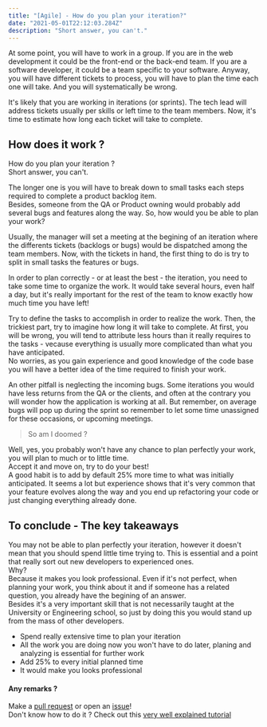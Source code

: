 ```yaml
---
title: "[Agile] - How do you plan your iteration?"
date: "2021-05-01T22:12:03.284Z"
description: "Short answer, you can't."
---
```


At some point, you will have to work in a group. If you are in the web development it could be the front-end or the back-end team. If you are a software developer, it could be a team specific to your software. Anyway, you will have different tickets to process, you will have to plan the time each one will take. And you will systematically be wrong.

It's likely that you are working in iterations (or sprints). The tech lead will address tickets usually per skills or left time to the team members. Now, it's time to estimate how long each ticket will take to complete.

## How does it work ?
How do you plan your iteration ?  
Short answer, you can't.  

The longer one is you will have to break down to small tasks each steps required to complete a product backlog item.  
Besides, someone from the QA or Product owning would probably add several bugs and features along the way. So, how would you be able to plan your work?  

Usually, the manager will set a meeting at the begining of an iteration where the differents tickets (backlogs or bugs) would be dispatched among the team members. Now, with the tickets in hand, the first thing to do is try to split in small tasks the features or bugs.  

In order to plan correctly - or at least the best - the iteration, you need to take some time to organize the work. It would take several hours, even half a day, but it's really important for the rest of the team to know exactly how much time you have left!   

Try to define the tasks to accomplish in order to realize the work. Then, the trickiest part, try to imagine how long it will take to complete. At first, you will be wrong, you will tend to attribute less hours than it really requires to the tasks - vecause everything is usually more complicated than what you have anticipated.  
No worries, as you gain experience and good knowledge of the code base you will have a better idea of the time required to finish your work. 

An other pitfall is neglecting the incoming bugs. Some iterations you would have less returns from the QA or the clients, and often at the contrary you will wonder how the application is working at all. But remember, on average bugs will pop up during the sprint so remember to let some time unassigned for these occasions, or upcoming meetings.


> So am I doomed ?  

Well, yes, you probably won't have any chance to plan perfectly your work, you will plan to much or to little time.  
Accept it and move on, try to do your best!  
A good habit is to add by default 25% more time to what was initially anticipated. It seems a lot but experience shows that it's very common that your feature evolves along the way and you end up refactoring your code or just changing everything already done.  

## To conclude - The key takeaways
You may not be able to plan perfectly your iteration, however it doesn't mean that you should spend little time trying to. This is essential and a point that really sort out new developers to experienced ones.  
Why?  
Because it makes you look professional. Even if it's not perfect, when planning your work, you think about it and if someone has a related question, you already have the begining of an answer.  
Besides it's a very important skill that is not necessarily taught at the University or Engineering school, so just by doing this you would stand up from the mass of other developers.

- Spend really extensive time to plan your iteration
- All the work you are doing now you won't have to do later, planing and analyzing is essential for further work
- Add 25% to every initial planned time
- It would make you looks professional 

#### Any remarks ?

Make a [pull request](https://github.com/ackermannQ/quentinackermann) or open an [issue](https://github.com/ackermannQ/quentinackermann/issues)!  
Don't know how to do it ? Check out this [very well explained tutorial](https://opensource.com/article/19/7/create-pull-request-github)
